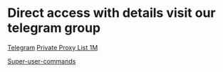 # Direct access with details visit our telegram group
[Telegram](https://t.me/efxtv)
[Private Proxy List 1M](https://raw.githubusercontent.com/efxtv/EFX-Tv-Bookmarks/main/bin/Private-proxies.txt)




[Super-user-commands](https://github.com/efxtv/EFX-Tv-Bookmarks/blob/main/bin/Useful-commands-working-online.txt)

